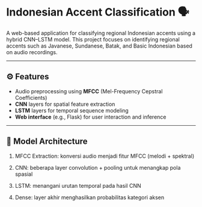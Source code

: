 # Indonesian Accent Classification 🗣️

A web-based application for classifying regional Indonesian accents using a hybrid CNN–LSTM model. This project focuses on identifying regional accents such as Javanese, Sundanese, Batak, and Basic Indonesian based on audio recordings.

---

## ⚙️ Features

- Audio preprocessing using **MFCC** (Mel-Frequency Cepstral Coefficients)
- **CNN** layers for spatial feature extraction
- **LSTM** layers for temporal sequence modeling
- **Web interface** (e.g., Flask) for user interaction and inference

---

## 🧠 Model Architecture

1. MFCC Extraction: konversi audio menjadi fitur MFCC (melodi + spektral)

2. CNN: beberapa layer convolution + pooling untuk menangkap pola spasial

3. LSTM: menangani urutan temporal pada hasil CNN

4. Dense: layer akhir menghasilkan probabilitas kategori aksen
